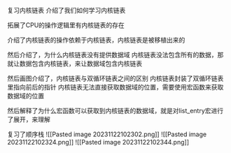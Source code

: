复习内核链表
介绍了我们如何学习内核链表

拓展了CPU的操作逻辑里有内核链表的存在

介绍了内核链表的操作依赖于内核链表，内核链表是被移植出来的

然后介绍了，为什么内核链表没有提供数据域
内核链表没法包含所有的数据，那就让数据包含内核链表，来让数据域包含内核链表

然后画图介绍了，内核链表与双循环链表之间的区别
内核链表封装了双循环链表里指向前后的指针
内核链表无法直接获取数据域的位置，需要使用宏函数来获取数据域的位置

然后解释了为什么宏函数可以获取到内核链表的数据域，就是对list_entry宏进行了展开，来理解

复习了顺序栈
![[Pasted image 20231122102302.png]]
![[Pasted image 20231122102324.png]]
![[Pasted image 20231122102344.png]]

